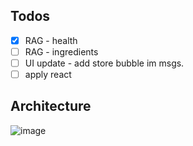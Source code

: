 ## Todos ## 
- [x] RAG - health
- [ ] RAG - ingredients
- [ ] UI update - add store bubble im msgs.
- [ ] apply react 

## Architecture ##
![image](https://github.com/user-attachments/assets/ac1c574c-b23b-4e7f-8db5-d18cc5e40aa3)
